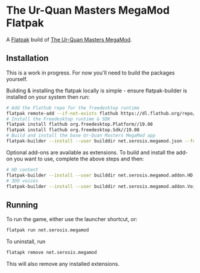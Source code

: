 # The Ur-Quan Masters MegaMod Flatpak

A [Flatpak](https://flatpak.org/) build of [The Ur-Quan Masters MegaMod](https://github.com/Serosis/UQM-MegaMod).

## Installation

This is a work in progress. For now you'll need to build the packages yourself.

Building & installing the flatpak locally is simple - ensure flatpak-builder is installed on your system then run:

```bash
# Add the Flathub repo for the freedesktop runtime
flatpak remote-add --if-not-exists flathub https://dl.flathub.org/repo/flathub.flatpakrepo
# Install the Freedesktop runtime & SDK
flatpak install flathub org.freedesktop.Platform//19.08
flatpak install flathub org.freedesktop.Sdk//19.08
# Build and install the base Ur-Quan Masters MegaMod app
flatpak-builder --install --user builddir net.serosis.megamod.json --force-clean
```

Optional add-ons are available as extensions. To build and install the add-on you want to use, complete the above steps and then:

```bash
# HD content
flatpak-builder --install --user builddir net.serosis.megamod.addon.HD.json --force-clean
# 3DO voices
flatpak-builder --install --user builddir net.serosis.megamod.addon.Voice3DO.json --force-clean
```

## Running

To run the game, either use the launcher shortcut, or:

```bash
flatpak run net.serosis.megamod
```

To uninstall, run

```bash
flatapk remove net.serosis.megamod
```

This will also remove any installed extensions.
